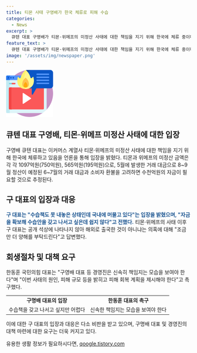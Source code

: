```yaml
---
title: 티몬 사태 구영배가 한국 체류로 피해 수습
categories:
  - News
excerpt: >
  큐텐 대표 구영배가 티몬·위메프의 미정산 사태에 대한 책임을 지기 위해 한국에 체류 중이며, 이에 대한 입장을 언론을 통해 밝혔다. 티몬과 위메프의 미정산 금액은 수천억원으로 추정되고, 구 대표는 수습책을 못 내놓은 상태라며 양해를 구했다. 그러나 회생절차나 자금 활용 등에 대한 구체적 대답은 제공하지 않았고, 정치권에서는 신속한 책임짐을 촉구하고 있다.
feature_text: >
  큐텐 대표 구영배가 티몬·위메프의 미정산 사태에 대한 책임을 지기 위해 한국에 체류 중이며, 이에 대한 입장을 언론을 통해 밝혔다. 티몬과 위메프의 미정산 금액은 수천억원으로 추정되고, 구 대표는 수습책을 못 내놓은 상태라며 양해를 구했다. 그러나 회생절차나 자금 활용 등에 대한 구체적 대답은 제공하지 않았고, 정치권에서는 신속한 책임짐을 촉구하고 있다.
image: '/assets/img/newspaper.png'
---
```


<p><img src="/assets/img/news.png" alt="rentncar 속보" /></p>

<h2 data-ke-size="size26">큐텐 대표 구영배, 티몬·위메프 미정산 사태에 대한 입장</h2>

<p>구영배 큐텐 대표는 이커머스 계열사 티몬·위메프의 미정산 사태에 대한 책임을 지기 위해 한국에 체류하고 있음을 언론을 통해 입장을 밝혔다. 티몬과 위메프의 미정산 금액은 각 각 1097억원(750억원), 565억원(195억원)으로, 5월에 발생한 거래 대금으로 8~9월 정산이 예정된 6~7월의 거래 대금과 소비자 환불을 고려하면 수천억원의 자금이 필요할 것으로 추정된다.</p>

<p data-ke-size="size16"></p>

<h2 data-ke-size="size26">구 대표의 입장과 대응</h2>

<p><b><span style="color: #1a5490;">구 대표는 "수습책도 못 내놓은 상태인데 국내에 머물고 있다"는 입장을 밝혔으며, "자금을 확보해 수습안을 갖고 나서고 싶은데 쉽지 않다"고 전했다.</span></b> 티몬·위메프의 사태 이후 구 대표는 공개 석상에 나타나지 않아 해외로 출국한 것이 아니냐는 의혹에 대해 "조금만 더 양해를 부탁드린다"고 답변했다.</p>

<p data-ke-size="size16"></p>

<h2 data-ke-size="size26">회생절차 및 대책 요구</h2>

<p>한동훈 국민의힘 대표는 "구영배 대표 등 경영진은 신속히 책임지는 모습을 보여야 한다"며 "이번 사태의 원인, 피해 규모 등을 밝히고 피해 회복 계획을 제시해야 한다"고 촉구했다.</p>

<table>
    <tr>
        <td style="text-align: center; height: 17px;"><b>구명배 대표의 입장</b></td>
        <td style="text-align: center; height: 17px;"><b>한동훈 대표의 촉구</b></td>
    </tr>
    <tr>
        <td style="text-align: center; height: 17px;">수습책을 갖고 나서고 싶지만 어렵다</td>
        <td style="text-align: center; height: 17px;">신속한 책임지는 모습을 보여야 한다</td>
    </tr>
</table>

<p>이에 대한 구 대표의 입장과 대응은 다소 비판을 받고 있으며, 구명배 대표 및 경영진의 대책 마련에 대한 요구는 더욱 커지고 있다.</p>
유용한 생활 정보가 필요하시다면, <a href="https://qoogle.tistory.com" rel="dofollow">qoogle.tistory.com</a>


